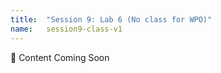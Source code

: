 ```yaml
---
title:  "Session 9: Lab 6 (No class for WPO)"
name:   session9-class-v1
---
```


:construction:  Content Coming Soon
